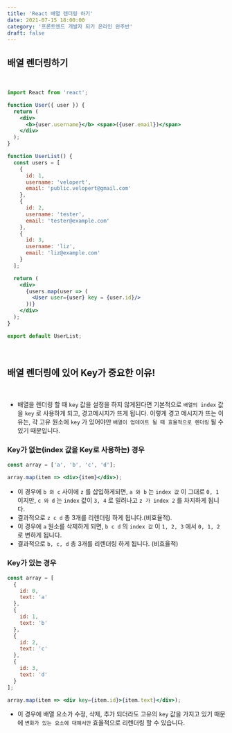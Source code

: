 ```yaml
---
title: 'React 배열 렌더링 하기'
date: 2021-07-15 18:00:00
category: '프론트엔드 개발자 되기 온라인 완주반'
draft: false
---
```



## **배열 렌더링하기**
<br/>

```jsx
import React from 'react';

function User({ user }) {
  return (
    <div>
      <b>{user.username}</b> <span>({user.email})</span>
    </div>
  );
}

function UserList() {
  const users = [
    {
      id: 1,
      username: 'velopert',
      email: 'public.velopert@gmail.com'
    },
    {
      id: 2,
      username: 'tester',
      email: 'tester@example.com'
    },
    {
      id: 3,
      username: 'liz',
      email: 'liz@example.com'
    }
  ];

  return (
    <div>
      {users.map(user => (
        <User user={user} key = {user.id}/>
      ))}
    </div>
  );
}

export default UserList;
```

<br/>

## **배열 렌더링에 있어 Key가 중요한 이유!**
<br/>

- 배열을 렌더링 할 때 `key` 값을 설정을 하지 않게된다면 기본적으로 `배열의 index` 값을 `key` 로 사용하게 되고, 경고메시지가 뜨게 됩니다. 이렇게 경고 메시지가 뜨는 이유는, 각 고유 원소에 `key` 가 있어야만 `배열이 업데이트 될 때 효율적으로 렌더링` 될 수 있기 때문입니다.

### **Key가 없는(index 값을 Key로 사용하는) 경우**
```jsx
const array = ['a', 'b', 'c', 'd'];
```
```jsx
array.map(item => <div>{item}</div>);
```

- 이 경우에 `b 와 c` 사이에 `z` 를 삽입하게되면,
`a 와 b` 는 `index 값` 이 그대로 `0, 1` 이지만,
`c 와 d` 는 `index` 값이 `3, 4` 로 밀려나고 `z 가 index 2` 를 차지하게 됩니다.
- 결과적으로 `z c d` 총 3개를 리렌더링 하게 됩니다.(비효율적).
- 이 경우에 `a` 원소를 삭제하게 되면, `b c d` 의 `index 값` 이 `1, 2, 3` 에서 `0, 1, 2` 로 변하게 됩니다.
- 결과적으로 `b, c, d` 총 3개를 리렌더링 하게 됩니다.
(비효율적)

### **Key가 있는 경우**

```jsx
const array = [
  {
    id: 0,
    text: 'a'
  },
  {
    id: 1,
    text: 'b'
  },
  {
    id: 2,
    text: 'c'
  },
  {
    id: 3,
    text: 'd'
  }
];
```
```jsx
array.map(item => <div key={item.id}>{item.text}</div>);
```

- 이 경우에 배열 요소가 수정, 삭제, 추가 되더라도 고유의 `key` 값을 가지고 있기 때문에 `변화가 있는 요소에 대해서만` 효율적으로 리렌더링 할 수 있습니다.
